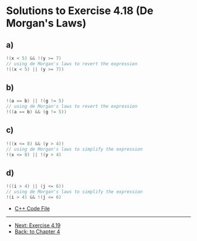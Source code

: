 # Solutions to Exercise 4.18 (De Morgan's Laws)

## a)

```cpp
!(x < 5) && !(y >= 7)
// using de Morgan's laws to revert the expression
!((x < 5) || (y >= 7))
```

## b)

```cpp
!(a == b) || !(g != 5)
// using de Morgan's laws to revert the expression
!((a == b) && (g != 5))
```

## c)

```cpp
!((x <= 8) && (y > 4))
// using de Morgan's laws to simplify the expression
!(x <= 8) || !(y > 4)
```

## d)

```cpp
!((i > 4) || (j <= 6))
// using de Morgan's laws to simplify the expression
!(i > 4) && !(j <= 6)
```

-   [C++ Code File](e04_18.cpp)

---

-   [Next: Exercise 4.19](04_19.md)
-   [Back: to Chapter 4](README.md)
